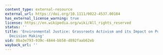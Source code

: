 ```yaml
---
content_type: external-resource
external_url: https://doi.org/10.1111/0022-4537.00184
has_external_license_warning: true
license: https://en.wikipedia.org/wiki/All_rights_reserved
status: ''
title: 'Environmental Justice: Grassroots Activism and its Impact on Public Policy
  Decision Making'
uid: 8ba3e793-939c-4844-bb58-d892faab62eb
wayback_url: ''
---
```

